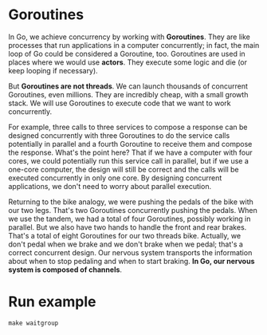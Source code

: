 # Goroutines

In Go, we achieve concurrency by working with **Goroutines**. They are like processes that run applications in a computer concurrently; in fact, the main loop of Go could be considered a Goroutine, too. Goroutines are used in places where we would use **actors**. They execute some logic and die (or keep looping if necessary).

But **Goroutines are not threads**. We can launch thousands of concurrent Goroutines, even millions. They are incredibly cheap, with a small growth stack. We will use Goroutines to execute code that we want to work concurrently.

For example, three calls to three services to compose a response can be designed concurrently with three Goroutines to do the service calls potentially in parallel and a fourth Goroutine to receive them and compose the response. What's the point here? That if we have a computer with four cores, we could potentially run this service call in parallel, but if we use a one-core computer, the design will still be correct and the calls will be executed concurrently in only one core. By designing concurrent applications, we don't need to worry about parallel execution.

Returning to the bike analogy, we were pushing the pedals of the bike with our two legs. That's two Goroutines concurrently pushing the pedals. When we use the tandem, we had a total of four Goroutines, possibly working in parallel. But we also have two hands to handle the front and rear brakes. That's a total of eight Goroutines for our two threads bike. Actually, we don't pedal when we brake and we don't brake when we pedal; that's a correct concurrent design. Our nervous system transports the information about when to stop pedaling and when to start braking.
**In Go, our nervous system is composed of channels**.

# Run example
``make waitgroup``